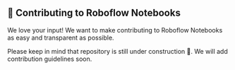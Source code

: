 ## 🦸 Contributing to Roboflow Notebooks

We love your input! We want to make contributing to Roboflow Notebooks as easy and transparent as possible.

Please keep in mind that repository is still under construction 🚧. We will add contribution guidelines soon.